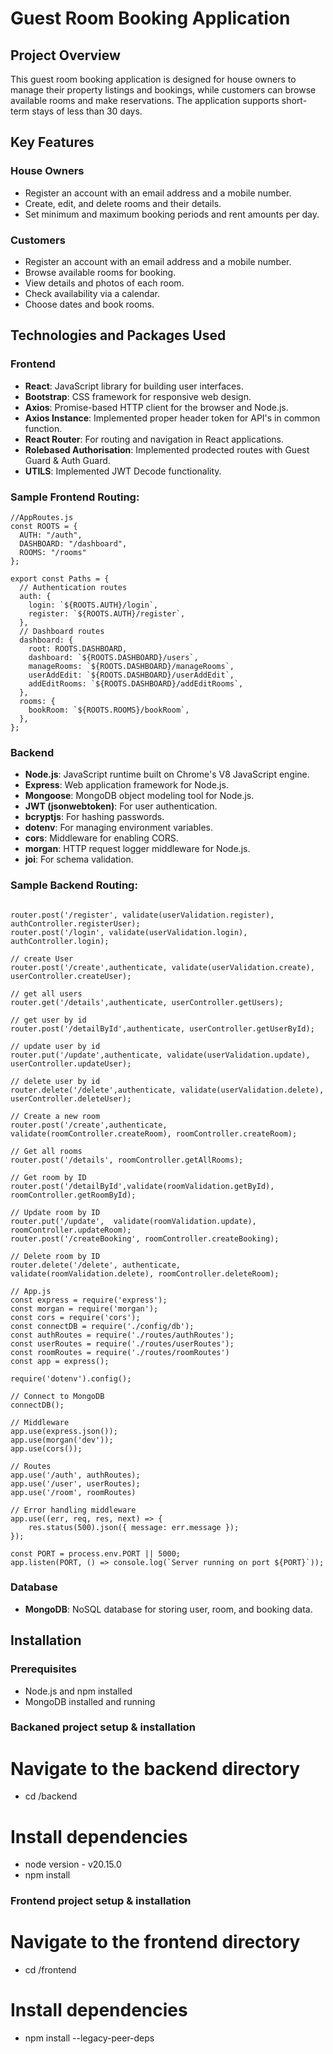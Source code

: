 # Guest Room Booking Application

## Project Overview

This guest room booking application is designed for house owners to manage their property listings and bookings, while customers can browse available rooms and make reservations. The application supports short-term stays of less than 30 days.

## Key Features

### House Owners
- Register an account with an email address and a mobile number.
- Create, edit, and delete rooms and their details.
- Set minimum and maximum booking periods and rent amounts per day.

### Customers
- Register an account with an email address and a mobile number.
- Browse available rooms for booking.
- View details and photos of each room.
- Check availability via a calendar.
- Choose dates and book rooms.

## Technologies and Packages Used

### Frontend
- **React**: JavaScript library for building user interfaces.
- **Bootstrap**: CSS framework for responsive web design.
- **Axios**: Promise-based HTTP client for the browser and Node.js.
- **Axios Instance**: Implemented proper header token for API's in common function.
- **React Router**: For routing and navigation in React applications.
- **Rolebased Authorisation**: Implemented prodected routes with Guest Guard & Auth Guard.
- **UTILS**: Implemented JWT Decode functionality.

### Sample Frontend Routing:
```
//AppRoutes.js
const ROOTS = {
  AUTH: "/auth",
  DASHBOARD: "/dashboard",
  ROOMS: "/rooms"
};

export const Paths = {
  // Authentication routes
  auth: {
    login: `${ROOTS.AUTH}/login`,
    register: `${ROOTS.AUTH}/register`,
  },
  // Dashboard routes
  dashboard: {
    root: ROOTS.DASHBOARD,
    dashboard: `${ROOTS.DASHBOARD}/users`,
    manageRooms: `${ROOTS.DASHBOARD}/manageRooms`,
    userAddEdit: `${ROOTS.DASHBOARD}/userAddEdit`,
    addEditRooms: `${ROOTS.DASHBOARD}/addEditRooms`,
  },
  rooms: {
    bookRoom: `${ROOTS.ROOMS}/bookRoom`,
  },
};
```


### Backend
- **Node.js**: JavaScript runtime built on Chrome's V8 JavaScript engine.
- **Express**: Web application framework for Node.js.
- **Mongoose**: MongoDB object modeling tool for Node.js.
- **JWT (jsonwebtoken)**: For user authentication.
- **bcryptjs**: For hashing passwords.
- **dotenv**: For managing environment variables.
- **cors**: Middleware for enabling CORS.
- **morgan**: HTTP request logger middleware for Node.js.
- **joi**: For schema validation.

### Sample Backend Routing:

```

router.post('/register', validate(userValidation.register), authController.registerUser);
router.post('/login', validate(userValidation.login), authController.login);

// create User
router.post('/create',authenticate, validate(userValidation.create), userController.createUser);

// get all users
router.get('/details',authenticate, userController.getUsers);

// get user by id
router.post('/detailById',authenticate, userController.getUserById);

// update user by id
router.put('/update',authenticate, validate(userValidation.update), userController.updateUser);

// delete user by id
router.delete('/delete',authenticate, validate(userValidation.delete), userController.deleteUser);

// Create a new room
router.post('/create',authenticate, validate(roomController.createRoom), roomController.createRoom);

// Get all rooms
router.post('/details', roomController.getAllRooms);

// Get room by ID
router.post('/detailById',validate(roomValidation.getById), roomController.getRoomById);

// Update room by ID
router.put('/update',  validate(roomValidation.update), roomController.updateRoom);
router.post('/createBooking', roomController.createBooking);

// Delete room by ID
router.delete('/delete', authenticate, validate(roomValidation.delete), roomController.deleteRoom);

// App.js
const express = require('express');
const morgan = require('morgan');
const cors = require('cors');
const connectDB = require('./config/db');
const authRoutes = require('./routes/authRoutes');
const userRoutes = require('./routes/userRoutes');
const roomRoutes = require('./routes/roomRoutes')
const app = express();

require('dotenv').config();

// Connect to MongoDB
connectDB();

// Middleware
app.use(express.json());
app.use(morgan('dev'));
app.use(cors());

// Routes
app.use('/auth', authRoutes);
app.use('/user', userRoutes);
app.use('/room', roomRoutes)

// Error handling middleware
app.use((err, req, res, next) => {
    res.status(500).json({ message: err.message });
});

const PORT = process.env.PORT || 5000;
app.listen(PORT, () => console.log(`Server running on port ${PORT}`));

```

### Database
- **MongoDB**: NoSQL database for storing user, room, and booking data.

## Installation

### Prerequisites
- Node.js and npm installed
- MongoDB installed and running

### Backaned project setup & installation
# Navigate to the backend directory
- cd /backend

# Install dependencies
- node version - v20.15.0
- npm install

### Frontend project setup & installation
# Navigate to the frontend directory
- cd /frontend

# Install dependencies

- npm install --legacy-peer-deps

